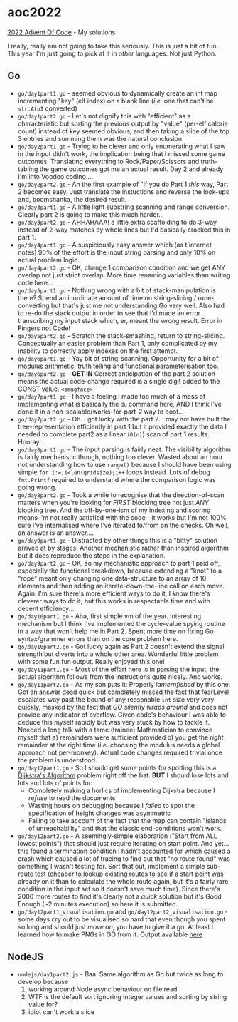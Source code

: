 # aoc2022 

[2022 Advent Of Code](https://adventofcode/2022) - My solutions

I really, really am not going to take this seriously. This is just a bit of fun. 
This year I'm just going to pick at it in _other_ languages. Not just Python.

## Go
  - `go/day1part1.go` - seemed obvious to dynamically create an int map incrementing "key" (elf index) on a blank line (_i.e._ one that can't be `str.AtoI` converted)
  - `go/day1part2.go` - Let's not dignify this with "efficient" as a characteristic but sorting the previous output by "value" (per-elf calorie count) instead of key seemed obvious, and then taking a slice of the top 3 entries and summing them was the natural conclusion
  - `go/day2part1.go` - Trying to be clever and only enumerating what I saw in the input didn't work, the implication being that I missed some game outcomes. Translating everything to Rock/Paper/Scissors and truth-tabling the game outcomes got me an actual result. Day 2 and already I'm into Voodoo coding....
  - `go/day2part2.go` - Ah the first example of "If you do Part 1 _this_ way, Part 2 becomes easy. Just translate the instuctions and reverse the look-ups and, boomshanka, the desired result.
  - `go/day3part1.go` - A little light substring scanning and range conversion. Clearly part 2 is going to make this much harder...
  - `go/day3part2.go` - AHHAHAAA! a little extra scaffolding to do 3-way instead of 2-way matches by whole lines but I'd basically cracked this in part 1.
  - `go/day4part1.go` - A suspiciously easy answer which (as t'internet notes) 90% of the effort is the input string parsing and only 10% on actual problem logic...
  - `go/day4part2.go` - OK, change 1 comparison condition and we get ANY overlap not just strict overlap. More time renaming variables than writing code here...
  - `go/day5part1.go` - Nothing wrong with a bit of stack-manipulation is there? Spend an inordinate amount of time on string-slicing / rune-converting but that's just me not understanding Go very well. Also had to re-do the stack output in order to see that I'd made an error transcribing my input stack which, er, meant the wrong result. Error in Fingers not Code!
  - `go/day5part2.go` - Scratch the stack-smashing, return to string-slicing. Conceptually an easier problem than Part 1, only complicated by my inability to correctly apply indexes on the first attempt. 
  - `go/day6part1.go` - Yay bit of string-scanning. Opportunity for a bit of modulus arithmetic, truth telling and functional parameterisation too.
  - `go/day6part2.go` - **GET IN** Correct anticipation of the part 2 solution means the actual code-change required is a single digit added to the CONST value. `<smugface>`
  - `go/day7part1.go` - I have a feeling I made too much of a mess of implementing what is basically the `du` command here, AND I think I've done it in a non-scalable/works-for-part-2 way to boot...
  - `go/day7part2.go` - Oh. I got lucky with the part 2. I may not have built the tree-representation efficiently in part 1 but it provided exactly the data I needed to complete part2 as a linear (`O(n)`) scan of part 1 results. Hooray.
  - `go/day8part1.go` - The input parsing is fairly neat. The visibility algorithm is fairly mechanistic though, nothing too clever. Wasted about an hour not understanding how to use `range()` because I should have been using simple `for i:=;i<len(gridsize);i++` loops instead. Lots of debug `fmt.Printf` required to understand where the comparison logic was going wrong.
  - `go/day8part2.go` - Took a while to recognise that the direction-of-scan matters when you're looking for _FIRST_ blocking tree not just _ANY_ blocking tree. And the off-by-one-ism of my indexing and scoring means I'm not really satisfied with the code - it works but I'm not 100% sure I've internalised where I've iterated to/from on the checks. Oh well, an answer is an answer....
  - `go/day9part1.go` - Distracted by other things this is a "bitty" solution arrived at by stages. Another mechanistic rather than inspired algorithm but it does reproduce the steps in the explanation.
  - `go/day9part2.go` - OK, so my mechanistic approach to part 1 paid off, especially the functional breakdown, because extending a "knot" to a "rope" meant only changing one data-structure to an array of 10 elements and then adding an iterate-down-the-line call on each move. Again: I'm sure there's more efficient ways to do it, I *know* there's cleverer ways to do it, but this works in respectable time and with decent efficiency...
  - `go/day10part1.go` - Aha, first simple vm of the year. Interesting mechanism but I think I've implemented the cycle-value spying routine in a way that won't help me in Part 2. Spent more time on fixing Go syntax/grammer errors than on the core problem here.
  - `go/day10part2.go` - Got lucky again as Part 2 doesn't extend the signal strength but diverts into a whole other area. Wonderful little problem with some fun fun output. Really enjoyed this one!
  - `go/day11part1.go` - Most of the effort here is in parsing the input, the actual algorithm follows from the instructions quite nicely. And works.
  - `go/day11part2.go` - As my son puts it: Properly _lanternfished_ by this one. Got an answer dead quick but completely missed the fact that fearLevel escalates way past the bound of any reasonable `int` size very very quickly, masked by the fact that _GO silently wraps around_ and does not provide any indicator of overflow. Given code's behaviour I was able to deduce this myself rapidly but was very stuck by how to tackle it. Needed a long talk with a tame (trainee) Mathmatician to convince myself that a) remainders were sufficient provided b) you get the _right_ remainder at the right time (i.e. choosing the modulus needs a global approach not per-monkey). Actual code changes required trivial once the problem is understood.
  - `go/day12part1.go` - So I should get some points for spotting this is a [Dijkstra's Algorithm](https://isaaccomputerscience.org/concepts/dsa_search_dijkstra) problem right off the bat. **BUT** I should lose lots and lots and lots of points for:
    - Completely making a horlics of implementing Dijkstra because I _refuse_ to read the documents
    - Wasting hours on debugging because I _failed_ to spot the specification of height changes was asymmetric
    - Failing to take account of the fact that the map can contain "islands of unreachability" and that the classic end-conditions won't work.
  - `go/day12part2.go` - A seemingly-simple elaboration ("Start from ALL lowest points") that should just require iterating on start point. And yet... this found a termination condition I hadn't accounted for which caused a crash which caused a lot of tracing to find out that "no route found" was something I wasn't testing for. Sort that out, implement a simple sub-route test (cheaper to lookup existing routes to see if a start point was already on it than to calculate the whole route again, but it's a fairly rare condition in the input set so it doesn't save much time). Since there's 2000 more routes to find it's clearly not a _quick_ solution but it's Good Enough (~2 minutes execution) so here it is submitted.
  - `go/day12part1_visualisation.go` and `go/day12part2_visualisation.go` - some days cry out to be visualised so hard that even though you spent so long and should just _move on_, you have to give it a go. At least I learned how to make PNGs in GO from it. Output available [here](https://www.guided-naafi.org/aoc2022/2022/12/12/VisualisationOfAOC2022Day12.html)


## NodeJS
  - `nodejs/day1part2.js` - Baa. Same algorithm as Go but twice as long to develop because 
    1. working around Node async behaviour on file read
    2. WTF is the default sort ignoring integer values and sorting by string value for? 
    3. idiot can't work a slice